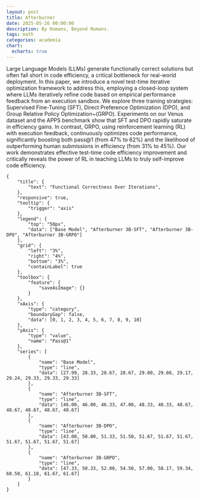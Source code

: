 ```yaml
---
layout: post
title: Afterburner
date: 2025-05-26 00:00:00
description: By Humans, Beyond Humans.
tags: math
categories: academia
chart:
  echarts: true
---
```


Large Language Models (LLMs) generate functionally correct solutions but often fall short in code efficiency, a critical bottleneck for real-world deployment. In this paper, we introduce a novel test-time iterative optimization framework to address this, employing a closed-loop system where LLMs iteratively refine code based on empirical performance feedback from an execution sandbox. We explore three training strategies: Supervised Fine-Tuning (SFT), Direct Preference Optimization (DPO), and Group Relative Policy Optimization~(GRPO). Experiments on our Venus dataset and the APPS benchmark show that SFT and DPO rapidly saturate in efficiency gains. In contrast, GRPO, using reinforcement learning (RL) with execution feedback, continuously optimizes code performance, significantly boosting both pass@1 (from 47% to 62%) and the likelihood of outperforming human submissions in efficiency (from 31% to 45%). Our work demonstrates effective test-time code efficiency improvement and critically reveals the power of RL in teaching LLMs to truly self-improve code efficiency.

```echarts
{
    "title": {
        "text": "Functional Correctness Over Iterations",
    },
    "responsive": true,
    "tooltip": {
        "trigger": "axis"
    },
    "legend": {
        "top": "50px",
        "data": ["Base Model", "Afterburner 3B-SFT", "Afterburner 3B-DPO", "Afterburner 3B-GRPO"]
    },
    "grid": {
        "left": "3%",
        "right": "4%",
        "bottom": "3%",
        "containLabel": true
    },
    "toolbox": {
        "feature": {
            "saveAsImage": {}
        }
    },
    "xAxis": {
        "type": "category",
        "boundaryGap": false,
        "data": [0, 1, 2, 3, 4, 5, 6, 7, 8, 9, 10]
    },
    "yAxis": {
        "type": "value",
        "name": "Pass@1"
    },
    "series": [
        {
            "name": "Base Model",
            "type": "line",
            "data": [27.99, 28.33, 28.67, 28.67, 29.00, 29.08, 29.17, 29.24, 29.33, 29.33, 29.33]
        },
        {
            "name": "Afterburner 3B-SFT",
            "type": "line",
            "data": [46.00, 46.00, 46.33, 47.00, 48.33, 48.33, 48.67, 48.67, 48.67, 48.67, 48.67]
        },
        {
            "name": "Afterburner 3B-DPO",
            "type": "line",
            "data": [43.00, 50.00, 51.33, 51.50, 51.67, 51.67, 51.67, 51.67, 51.67, 51.67, 51.67]
        },
        {
            "name": "Afterburner 3B-GRPO",
            "type": "line",
            "data": [47.33, 50.33, 52.00, 54.50, 57.00, 58.17, 59.34, 60.50, 61.18, 61.67, 61.67]
        }
    ]
}
```

<!-- ```echarts
{
    "title": {
        "text": "Model Beyond-I Performance Over Iterations",
    },
    "responsive": true,
    "tooltip": {
        "trigger": "axis"
    },
    "legend": {
        "top": "50px",
        "data": ["Base Model", "Afterburner 3B-SFT", "Afterburner 3B-DPO", "Afterburner 3B-GRPO"]
    },
    "grid": {
        "left": "3%",
        "right": "4%",
        "bottom": "3%",
        "containLabel": true
    },
    "toolbox": {
        "feature": {
            "saveAsImage": {}
        }
    },
    "xAxis": {
        "type": "category",
        "boundaryGap": false,
        "data": [0, 1, 2, 3, 4, 5, 6, 7, 8, 9, 10]
    },
    "yAxis": {
        "type": "value",
        "name": "Pass@1"
    },
    "series": [
        {
            "name": "Base Model",
            "type": "line",
            "data": [10.29, 10.77, 11.25, 11.49, 11.72, 11.83, 11.96, 12.07, 12.07, 12.07, 12.07]
        },
        {
            "name": "Afterburner 3B-SFT",
            "type": "line",
            "data": [21.01, 21.09, 21.50, 21.88, 22.25, 22.31, 22.38, 22.44, 22.50, 22.50, 22.50]
        },
        {
            "name": "Afterburner 3B-DPO",
            "type": "line",
            "data": [19.13, 26.25, 27.05, 27.42, 27.95, 28.11, 28.51, 29.51, 29.51, 29.51, 29.51]
        },
        {
            "name": "Afterburner 3B-GRPO",
            "type": "line",
            "data": [18.24, 24.81, 29.44, 30.85, 33.56, 35.48, 37.09, 38.01, 38.62, 38.95, 38.95]
        }
    ]
}
``` -->
